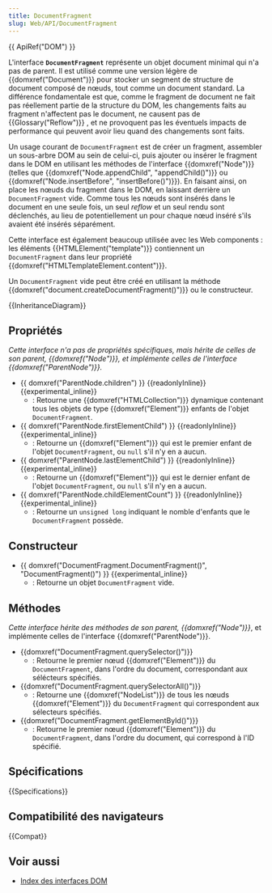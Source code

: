 ```yaml
---
title: DocumentFragment
slug: Web/API/DocumentFragment
---
```


{{ ApiRef("DOM") }}

L'interface **`DocumentFragment`** représente un objet document minimal qui n'a pas de parent. Il est utilisé comme une version légère de {{domxref("Document")}} pour stocker un segment de structure de document composé de nœuds, tout comme un document standard. La différence fondamentale est que, comme le fragment de document ne fait pas réellement partie de la structure du DOM, les changements faits au fragment n'affectent pas le document, ne causent pas de {{Glossary("Reflow")}} , et ne provoquent pas les éventuels impacts de performance qui peuvent avoir lieu quand des changements sont faits.

Un usage courant de `DocumentFragment` est de créer un fragment, assembler un sous-arbre DOM au sein de celui-ci, puis ajouter ou insérer le fragment dans le DOM en utilisant les méthodes de l'interface {{domxref("Node")}} (telles que {{domxref("Node.appendChild", "appendChild()")}} ou {{domxref("Node.insertBefore", "insertBefore()")}}). En faisant ainsi, on place les nœuds du fragment dans le DOM, en laissant derrière un `DocumentFragment` vide. Comme tous les nœuds sont insérés dans le document en une seule fois, un seul _reflow_ et un seul rendu sont déclenchés, au lieu de potentiellement un pour chaque nœud inséré s'ils avaient été insérés séparément.

Cette interface est également beaucoup utilisée avec les Web components : les éléments {{HTMLElement("template")}} contiennent un `DocumentFragment` dans leur propriété {{domxref("HTMLTemplateElement.content")}}.

Un `DocumentFragment` vide peut être créé en utilisant la méthode {{domxref("document.createDocumentFragment()")}} ou le constructeur.

{{InheritanceDiagram}}

## Propriétés

_Cette interface n'a pas de propriétés spécifiques, mais hérite de celles de son parent,_ _{{domxref("Node")}}, et implémente celles de l'interface {{domxref("ParentNode")}}._

- {{ domxref("ParentNode.children") }} {{readonlyInline}}{{experimental_inline}}
  - : Retourne une {{domxref("HTMLCollection")}} dynamique contenant tous les objets de type {{domxref("Element")}} enfants de l'objet `DocumentFragment`.
- {{ domxref("ParentNode.firstElementChild") }} {{readonlyInline}}{{experimental_inline}}
  - : Retourne un {{domxref("Element")}} qui est le premier enfant de l'objet `DocumentFragment`, ou `null` s'il n'y en a aucun.
- {{ domxref("ParentNode.lastElementChild") }} {{readonlyInline}}{{experimental_inline}}
  - : Retourne un {{domxref("Element")}} qui est le dernier enfant de l'objet `DocumentFragment`, ou `null` s'il n'y en a aucun.
- {{ domxref("ParentNode.childElementCount") }} {{readonlyInline}}{{experimental_inline}}
  - : Retourne un `unsigned long` indiquant le nomble d'enfants que le `DocumentFragment` possède.

## Constructeur

- {{ domxref("DocumentFragment.DocumentFragment()", "DocumentFragment()") }} {{experimental_inline}}
  - : Retourne un objet `DocumentFragment` vide.

## Méthodes

_Cette interface hérite des méthodes de son parent, {{domxref("Node")}}_, et implémente celles de l'interface {{domxref("ParentNode")}}.

- {{domxref("DocumentFragment.querySelector()")}}
  - : Retourne le premier nœud {{domxref("Element")}} du `DocumentFragment`, dans l'ordre du document, correspondant aux sélécteurs spécifiés.
- {{domxref("DocumentFragment.querySelectorAll()")}}
  - : Retourne une {{domxref("NodeList")}} de tous les nœuds {{domxref("Element")}} du `DocumentFragment` qui correspondent aux sélecteurs spécifiés.
- {{domxref("DocumentFragment.getElementById()")}}
  - : Retourne le premier nœud {{domxref("Element")}} du `DocumentFragment`, dans l'ordre du document, qui correspond à l'ID spécifié.

## Spécifications

{{Specifications}}

## Compatibilité des navigateurs

{{Compat}}

## Voir aussi

- [Index des interfaces DOM](/fr/docs/Web/API/Document_Object_Model)
